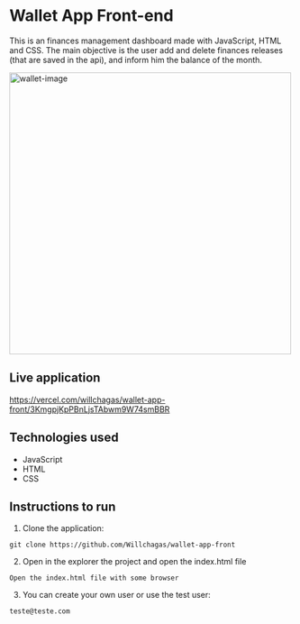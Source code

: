 # Wallet App Front-end

This is an finances management dashboard made with JavaScript, HTML and CSS.
The main objective is the user add and delete finances releases (that are saved in the api), and inform him the balance of the month.

<img alt="wallet-image" src="img/demo.png" height="500">

## Live application

https://vercel.com/willchagas/wallet-app-front/3KmgpjKpPBnLjsTAbwm9W74smBBR

## Technologies used

- JavaScript
- HTML
- CSS

## Instructions to run

1. Clone the application:

```
git clone https://github.com/Willchagas/wallet-app-front
```

2. Open in the explorer the project and open the index.html file

```
Open the index.html file with some browser
```

3. You can create your own user or use the test user:

```
teste@teste.com
```
